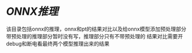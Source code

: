 # ***ONNX推理***

该目录包括onnx的推理，onnx和pt的结果对比以及给onnx模型添加预处理部分   
带预处理的推理部分暂时没有写，推理部分只有不带预处理的
结果对比需要开debug和断电看最终两个模型推理出来的结果